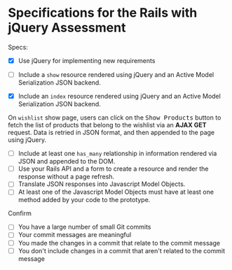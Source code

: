 # Specifications for the Rails with jQuery Assessment

Specs:
- [X] Use jQuery for implementing new requirements
- [ ] Include a `show` resource rendered using jQuery and an Active Model Serialization JSON backend.

- [X] Include an `index` resource rendered using jQuery and an Active Model Serialization JSON backend.

On `wishlist` show page, users can click on the <kbd>Show Products</kbd> button to fetch the list of products that belong to the wishlist via an **AJAX GET** request. Data is retried in JSON format, and then appended to the page using jQuery.

- [ ] Include at least one `has_many` relationship in information rendered via JSON and appended to the DOM.
- [ ] Use your Rails API and a form to create a resource and render the response without a page refresh.
- [ ] Translate JSON responses into Javascript Model Objects.
- [ ] At least one of the Javascript Model Objects must have at least one method added by your code to the prototype.

Confirm
- [ ] You have a large number of small Git commits
- [ ] Your commit messages are meaningful
- [ ] You made the changes in a commit that relate to the commit message
- [ ] You don't include changes in a commit that aren't related to the commit message